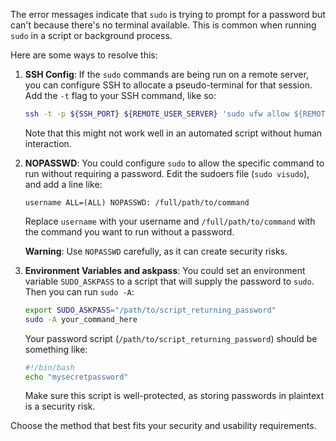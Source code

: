 The error messages indicate that `sudo` is trying to prompt for a password but can't because there's no terminal available. This is common when running `sudo` in a script or background process.

Here are some ways to resolve this:

1. **SSH Config**: If the `sudo` commands are being run on a remote server, you can configure SSH to allocate a pseudo-terminal for that session. Add the `-t` flag to your SSH command, like so:

    ```bash
    ssh -t -p ${SSH_PORT} ${REMOTE_USER_SERVER} 'sudo ufw allow ${REMOTE_PORT}/tcp'
    ```

    Note that this might not work well in an automated script without human interaction.

2. **NOPASSWD**: You could configure `sudo` to allow the specific command to run without requiring a password. Edit the sudoers file (`sudo visudo`), and add a line like:

    ```
    username ALL=(ALL) NOPASSWD: /full/path/to/command
    ```

    Replace `username` with your username and `/full/path/to/command` with the command you want to run without a password.

    **Warning**: Use `NOPASSWD` carefully, as it can create security risks.

3. **Environment Variables and askpass**: You could set an environment variable `SUDO_ASKPASS` to a script that will supply the password to `sudo`. Then you can run `sudo -A`:

    ```bash
    export SUDO_ASKPASS="/path/to/script_returning_password"
    sudo -A your_command_here
    ```

    Your password script (`/path/to/script_returning_password`) should be something like:

    ```bash
    #!/bin/bash
    echo "mysecretpassword"
    ```

    Make sure this script is well-protected, as storing passwords in plaintext is a security risk.

Choose the method that best fits your security and usability requirements.
